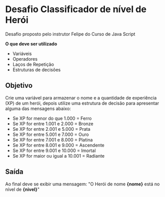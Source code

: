 # Desafio Classificador de nível de Herói

Desafio proposto pelo instrutor Felipe do Curso de Java Script


**O que deve ser utilizado**

- Variáveis
- Operadores
- Laços de Repetição
- Estruturas de decisões

## Objetivo

Crie uma variável para armazenar o nome e a quantidade de experiência (XP) de um herói, depois utilize uma estrutura de decisão para apresentar alguma das mensagens abaixo:

<ul>
    <li>Se XP for menor do que 1.000 = Ferro</li>
    <li>Se XP for entre 1.001 e 2.000 = Bronze</li>
    <li>Se XP for entre 2.001 e 5.000 = Prata</li>
    <li>Se XP for entre 5.001 e 7.000 = Ouro</li>
    <li>Se XP for entre 7.001 e 8.000 = Platina</li>
    <li>Se XP for entre 8.001 e 9.000 = Ascendente</li>
    <li>Se XP for entre 9.001 e 10.000 = Imortal</li>
    <li>Se XP for maior ou igual a 10.001 = Radiante</li>

</ul>

## Saída
Ao final deve se exibir uma mensagem:
"O Herói de nome **{nome}** está no nível de **{nivel}**"

